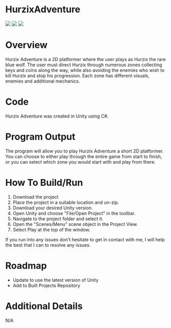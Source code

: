 # HurzixAdventure
![](https://img.shields.io/badge/Code-C_Sharp-informational?style=flat&logo=<LOGO_NAME>&logoColor=white&color=2bbc8a)
![](https://img.shields.io/badge/Program-Unity-informational?style=flat&logo=<LOGO_NAME>&logoColor=white&color=2B7CBC)
![](https://img.shields.io/badge/Version-1.3-informational?style=flat&logo=<LOGO_NAME>&logoColor=white&color=E1B445)

# Overview
Hurzix Adventure is a 2D platformer where the user plays as Hurzix the rare blue wolf. The user must direct Hurzix through numerous zones collecting keys and coins along the way, while also avoiding the enemies who wish to kill Hurzix and stop his progression. Each zone has different visuals, enemies and additional mechanics.

# Code
Hurzix Adventure was created in Unity using C#.

# Program Output
The program will allow you to play Hurzix Adventure a short 2D platformer. You can choose to either play through the entire game from start to finish, or you can select which zone you would start with and play from there.

# How To Build/Run
1) Download the project
2) Place the project in a suitable location and un-zip.
3) Download your desired Unity version.
4) Open Unity and choose "File/Open Project" in the toolbar.
5) Navigate to the project folder and select it.
6) Open the "Scenes/Menu" scene object in the Project View.
7) Select Play at the top of the window.

If you run into any issues don't hesitate to get in contact with me, I will help the best that I can to resolve any issues.

# Roadmap
* Update to use the latest version of Unity
* Add to Built Projects Repository

# Additional Details
N/A
